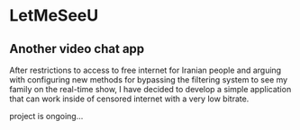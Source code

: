 # LetMeSeeU

## Another video chat app
After restrictions to access to free internet for Iranian people and arguing with configuring new methods for bypassing the filtering system to see my family on the real-time show, I have decided to develop a simple application that can work inside of censored internet with a very low bitrate.

project is ongoing...
